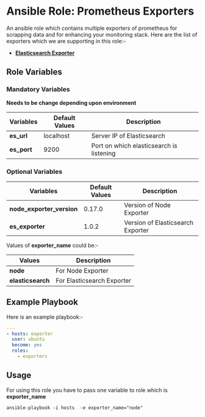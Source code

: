 # Ansible Role: Prometheus Exporters

An ansible role which contains multiple exporters of prometheus for scrapping data and for enhancing your monitoring stack. Here are the list of exporters which we are supporting in this role:-
- **[Elasticsearch Exporter](https://github.com/justwatchcom/elasticsearch_exporter)**


## Role Variables
### Mandatory Variables
**Needs to be change depending upon environment**

|**Variables**| **Default Values**| **Description**|
|----------|---------|---------------|
|**es_url** | localhost | Server IP of Elasticsearch|
|**es_port** | 9200 | Port on which elasticsearch is listening|


### Optional Variables

|**Variables**| **Default Values**| **Description**|
|--------------|-------------|-------------------|
|**node_exporter_version** | 0.17.0 | Version of Node Exporter|
|**es_exporter** | 1.0.2 | Version of Elasticsearch Exporter|

Values of **exporter_name** could be:-

|**Values** | **Description** |
|-----------|----------|
|**node** | For Node Exporter |
|**elasticsearch** | For Elasticsearch Exporter |

## Example Playbook
Here is an example playbook:-
```yml
---
- hosts: exporter
  user: ubuntu
  become: yes
  roles:
    - exporters
```

## Usage
For using this role you have to pass one variable to role which is **exporter_name**
```shell
ansible-playbook -i hosts  -e exporter_name="node"
```

